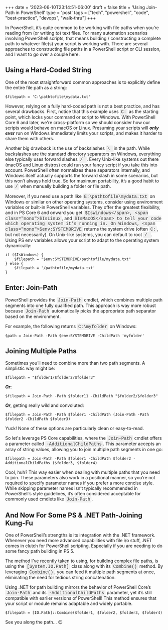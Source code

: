 +++
date = '2023-06-10T23:14:51-06:00'
draft = false
title = 'Using Join-Path in PowerShell'
type = 'post'
tags = ["tech", "powershell", "code", "best-practice", "devops", "walk-thru"]
+++

<style>
/* Base style for code blocks */
.code-block {
    padding: 15px;                    /* Padding around the code */
    font-family: 'Courier New', Courier, monospace; /* Monospace font */
    white-space: pre-wrap;            /* Preserve whitespace and wrap lines */
    border-radius: 5px;               /* Rounded corners */
    overflow-x: auto;                 /* Horizontal scroll if needed */
    margin: 20px 0;                   /* Vertical spacing */
    /* Default colors (light mode) */
    background-color: #f5f5f5;        /* Light gray background */
    border: 1px solid #ddd;           /* Light border */
    color: #333;                      /* Dark text for readability */
}

/* Style for inline monospace text */
.mono {
    font-family: 'Courier New', Courier, monospace; /* Monospace font */
    background-color: #f0f0f0;        /* Light background to highlight */
    padding: 2px 4px;                  /* Padding around text */
    border-radius: 3px;                /* Rounded corners */
}

/* Dark mode overrides for code blocks */
@media (prefers-color-scheme: dark) {
    .code-block {
        background-color: #2d2d2d;    /* Dark background */
        border: 1px solid #555;        /* Darker border */
        color: #f8f8f2;                /* Light text for readability */
    }

    .mono {
        background-color: #3c3c3c;     /* Darker background for inline code */
        color: #f8f8f2;                /* Light text */
    }
}

/* Optional: Light mode overrides (for explicitness) */
@media (prefers-color-scheme: light) {
    .code-block {
        background-color: #f5f5f5;     /* Light gray background */
        border: 1px solid #ddd;        /* Light border */
        color: #333;                   /* Dark text */
    }

    .mono {
        background-color: #f0f0f0;     /* Light background */
        color: #333;                   /* Dark text */
    }
}
</style>

In PowerShell, it’s quite common to be working with file paths when you’re reading from (or writing <i>to</i>) text files. For many automation scenarios involving PowerShell scripts, that means building / constructing a complete path to whatever file(s) your script is working with. There are several approaches to constructing file paths in a PowerShell script or CLI session, and I want to go over a couple here.<br />

## Using a Hard-Coded String

One of the most straightforward common approaches is to explicitly define the entire file path as a string:

~~~
$filepath = 'C:\pathtofile\mydata.txt'
~~~

However, relying on a fully hard-coded path is not a best practice, and has several drawbacks.  First, notice that this example uses <span class="mono">C:</span> as the starting point, which locks your command or script to Windows. With PowerShell Core 6 and later, we're cross-platform so we should consider how our scripts would behave on macOS or Linux. Presuming your scripts will <b><i>only ever</i></b> run on Windows immediately limits your scripts, and makes it harder to share them with others.

Another big drawback is the use of backslashes <span class="mono">  \ </span> in the path. While backslashes are the standard directory separators on Windows, everything else typically uses forward slashes <span class="mono">  / </span>. Every Unix-like systems out there (macOS and Linux distros) could run your fancy script if you take this into account.  PowerShell often normalizes these separators internally, and Windows itself actually supports the forward slash in some scenarios, but this won’t always hold true.  So for maximum portability, it’s a good habit to use <span class="mono">/</span> when manually building a folder or file path.

Moreover, if you need use a path like <span class="mono">E:\pathtofile\mydata.txt</span> on Windows or similar on other operating systems, consider using environment variables or built-in PowerShell variables.  They offer the greatest flexibility, and in PS Core 6 and onward you get <span class="mono">$IsWindows</span>, <span class="mono">$IsLinux</span>, and <span class="mono">$IsMacOS</span> to tell your code which operating system it's running in. On Windows, <span class="mono">$env:SYSTEMDRIVE</span> returns the system drive (often <span class="mono">C:</span>, but not necessarily). On Unix-like systems, you can default to root <span class="mono">  / </span>. Using PS env variables allows your script to adapt to the operating system dynamically:

~~~
if ($IsWindows) {
    $filepath = "$env:SYSTEMDRIVE/pathtofile/mydata.txt"
} else {
    $filepath = '/pathtofile/mydata.txt'
}
~~~

## Enter: Join-Path

PowerShell provides the <span class="mono">Join-Path</span> cmdlet, which combines multiple path segments into one fully qualified path. This approach is way more robust because <span class="mono">Join-Path</span> automatically picks the appropriate path separator based on the environment. 

For example, the following returns <span class="mono">C:\myfolder</span> on Windows:

~~~
$path = Join-Path -Path $env:SYSTEMDRIVE -ChildPath 'myfolder'
~~~

## Joining Multiple Paths

Sometimes you’ll need to combine more than two path segments. A simplistic way might be:

~~~
$filepath = "$folder1/$folder2/$folder3"
~~~

<b><i>Or</b></i>:

~~~
$filepath = Join-Path -Path $folder11 -ChildPath "$folder2/$folder3"
~~~

<b><i>Or</b></i>, getting really wild and convoluted:

~~~
$filepath = Join-Path -Path $folder1 -ChildPath (Join-Path -Path $folder2 -ChildPath $folder3)
~~~

Yuck! None of these options are particularly clean or easy-to-read. <br />

So let's leverage PS Core capabilities, where the <span class="mono">Join-Path</span> cmdlet offers a parameter called <span class="mono">-AdditionalChildPaths</span>. This parameter accepts an array of string values, allowing you to join multiple path segments in one go:

~~~
$filepath = Join-Path -Path $folder1 -ChildPath $folder2 -AdditionalChildPaths ($folder3, $folder4)
~~~

Cool, huh? This way easier when dealing with multiple paths that you need to join. These parameters also work in a positional manner, so you’re not required to specify parameter names if you prefer a more concise style. While skipping parameter names isn’t typically recommended in PowerShell’s style guidelines, it’s often considered acceptable for commonly used cmdlets like <span class="mono">Join-Path</span>.<br />

## And Now For Some PS & .NET Path-Joining Kung-Fu

One of PowerShell’s strengths is its integration with the .NET framework. Whenever you need more advanced capabilities with file i/o stuff, .NET comes in clutch for PowerShell scripting. Especially if you are needing to do some fancy path building in PS 5.  <br /> 

The method I’ve recently taken to using, for building complex file paths, is using the <span class="mono">[System.IO.Path]</span> class along with its <span class="mono">Combine()</span> method. By leveraging <span class="mono">Combine()</span>, you can feed it multiple path segments at once, eliminating the need for tedious string concatenation. <br />

Using .NET for path building mirrors the behavior of PowerShell Core’s <span class="mono">Join-Path</span> and its <span class="mono">-AdditionalChildPaths</span> parameter, yet it’s still compatible with earlier versions of PowerShell! This method ensures that your script or module remains adaptable and widely portable.

~~~
$filepath = [IO.Path]::Combine($folder1, $folder2, $folder3, $folder4)
~~~

See you along the path... 😉